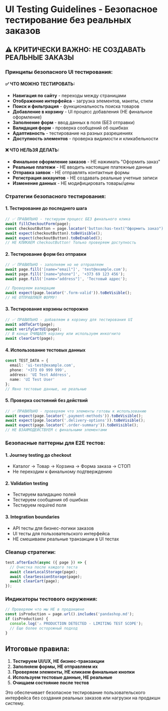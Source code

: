 # UI Testing Guidelines - Безопасное тестирование без реальных заказов

## ⚠️ КРИТИЧЕСКИ ВАЖНО: НЕ СОЗДАВАТЬ РЕАЛЬНЫЕ ЗАКАЗЫ

### Принципы безопасного UI тестирования:

#### ✅ ЧТО МОЖНО ТЕСТИРОВАТЬ:
- **Навигация по сайту** - переходы между страницами
- **Отображение интерфейса** - загрузка элементов, макеты, стили
- **Поиск и фильтрация** - функциональность поиска товаров
- **Добавление в корзину** - UI процесс добавления (НЕ финальное оформление)
- **Заполнение форм** - ввод данных в поля (БЕЗ отправки)
- **Валидация форм** - проверка сообщений об ошибках
- **Адаптивность** - тестирование на разных разрешениях
- **Доступность элементов** - проверка видимости и кликабельности

#### ❌ ЧТО НЕЛЬЗЯ ДЕЛАТЬ:
- **Финальное оформление заказов** - НЕ нажимать "Оформить заказ"
- **Реальные платежи** - НЕ вводить настоящие платежные данные
- **Отправка заявок** - НЕ отправлять контактные формы
- **Регистрация аккаунтов** - НЕ создавать реальные учетные записи
- **Изменение данных** - НЕ модифицировать товары/цены

### Стратегии безопасного тестирования:

#### 1. **Тестирование до последнего шага**
```typescript
// ✅ ПРАВИЛЬНО - тестируем процесс БЕЗ финального клика
await fillCheckoutForm(page);
const checkoutButton = page.locator('button:has-text("Оформить заказ")');
await expect(checkoutButton).toBeVisible();
await expect(checkoutButton).toBeEnabled();
// НЕ КЛИКАЕМ checkoutButton! Только проверяем доступность
```

#### 2. **Тестирование форм без отправки**
```typescript
// ✅ ПРАВИЛЬНО - заполняем но не отправляем
await page.fill('[name="email"]', 'test@example.com');
await page.fill('[name="phone"]', '+373 69 123 456');
await page.fill('[name="address"]', 'Тестовый адрес');

// Проверяем валидацию
await expect(page.locator('.form-valid')).toBeVisible();
// НЕ ОТПРАВЛЯЕМ ФОРМУ!
```

#### 3. **Тестирование корзины осторожно**
```typescript
// ✅ ПРАВИЛЬНО - добавляем в корзину для тестирования UI
await addToCart(page);
await verifyCartUI(page);
// В конце ОЧИЩАЕМ корзину или используем инкогнито
await clearCart(page);
```

#### 4. **Использование тестовых данных**
```typescript
const TEST_DATA = {
  email: 'ui-test@example.com',
  phone: '+373 69 999 999',
  address: 'UI Test Address',
  name: 'UI Test User'
};
// Явно тестовые данные, не реальные
```

#### 5. **Проверка состояний без действий**
```typescript
// ✅ ПРАВИЛЬНО - проверяем что элементы готовы к использованию
await expect(page.locator('.payment-methods')).toBeVisible();
await expect(page.locator('.delivery-options')).toBeVisible();
await expect(page.locator('.order-summary')).toBeVisible();
// НЕ ВЗАИМОДЕЙСТВУЕМ с финальными элементами
```

### Безопасные паттерны для E2E тестов:

#### 1. **Journey testing до checkout**
- Каталог → Товар → Корзина → Форма заказа → СТОП
- Не переходим к финальному подтверждению

#### 2. **Validation testing**
- Тестируем валидацию полей
- Тестируем сообщения об ошибках  
- Тестируем required поля

#### 3. **Integration boundaries**
- API тесты для бизнес-логики заказов
- UI тесты для пользовательского интерфейса
- НЕ смешиваем реальные транзакции в UI тестах

### Cleanup стратегии:

```typescript
test.afterEach(async ({ page }) => {
  // Очистка после каждого теста
  await clearLocalStorage(page);
  await clearSessionStorage(page);
  await clearCart(page);
});
```

### Индикаторы тестового окружения:

```typescript
// Проверяем что мы НЕ в продакшене
const isProduction = page.url().includes('pandashop.md');
if (isProduction) {
  console.log('⚠️ PRODUCTION DETECTED - LIMITING TEST SCOPE');
  // Еще более осторожный подход
}
```

## Итоговые правила:

1. **Тестируем UI/UX, НЕ бизнес-транзакции**
2. **Заполняем формы, НЕ отправляем их**  
3. **Проверяем элементы, НЕ кликаем финальные кнопки**
4. **Используем тестовые данные, НЕ реальные**
5. **Очищаем состояние после тестов**

Это обеспечивает безопасное тестирование пользовательского интерфейса без создания реальных заказов или нагрузки на продакшн систему.
